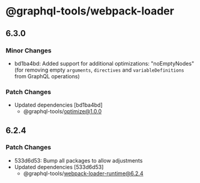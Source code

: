 # @graphql-tools/webpack-loader

## 6.3.0

### Minor Changes

- bd1ba4bd: Added support for additional optimizations: "noEmptyNodes" (for removing empty `arguments`, `directives` and `variableDefinitions` from GraphQL operations)

### Patch Changes

- Updated dependencies [bd1ba4bd]
  - @graphql-tools/optimize@1.0.0

## 6.2.4

### Patch Changes

- 533d6d53: Bump all packages to allow adjustments
- Updated dependencies [533d6d53]
  - @graphql-tools/webpack-loader-runtime@6.2.4
